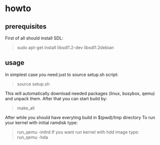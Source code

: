 # howto
## prerequisites
First of all should install SDL: 
>sudo apt-get install libsdl1.2-dev libsdl1.2debian

## usage
In simplest case you need just to source setup.sh script:
> source setup.sh

This will automatically download needed packages (linux, busybox, qemu) and unpack them. After that you can start build by:
> make_all

After while you should have everyting build in $(pwd)/tmp directory
To run your kernel with initial ramdisk type:
> run_qemu -initrd
If you want run kernel with hdd image type:
> run_qemu -hda
